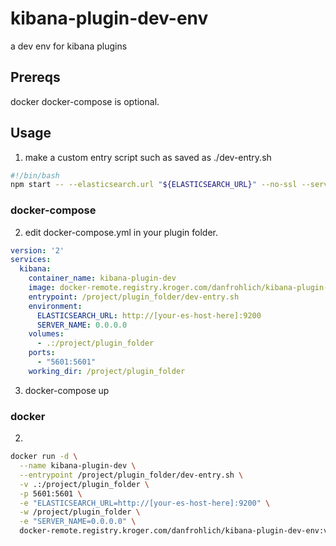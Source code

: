 # kibana-plugin-dev-env
a dev env for kibana plugins

## Prereqs
docker
docker-compose is optional.

## Usage
1. make a custom entry script such as saved as ./dev-entry.sh
```bash
#!/bin/bash
npm start -- --elasticsearch.url "${ELASTICSEARCH_URL}" --no-ssl --server.host "${SERVER_NAME}"
```

### docker-compose
2. edit docker-compose.yml in your plugin folder.
```yaml
version: '2'
services:
  kibana:
    container_name: kibana-plugin-dev
    image: docker-remote.registry.kroger.com/danfrohlich/kibana-plugin-dev-env:v5.4.1
    entrypoint: /project/plugin_folder/dev-entry.sh
    environment:
      ELASTICSEARCH_URL: http://[your-es-host-here]:9200
      SERVER_NAME: 0.0.0.0
    volumes:
      - .:/project/plugin_folder
    ports:
      - "5601:5601"
    working_dir: /project/plugin_folder
```
3. docker-compose up

### docker
2. 
```bash
docker run -d \
  --name kibana-plugin-dev \
  --entrypoint /project/plugin_folder/dev-entry.sh \
  -v .:/project/plugin_folder \
  -p 5601:5601 \
  -e "ELASTICSEARCH_URL=http://[your-es-host-here]:9200" \
  -w /project/plugin_folder \
  -e "SERVER_NAME=0.0.0.0" \
  docker-remote.registry.kroger.com/danfrohlich/kibana-plugin-dev-env:v5.4.1
```
